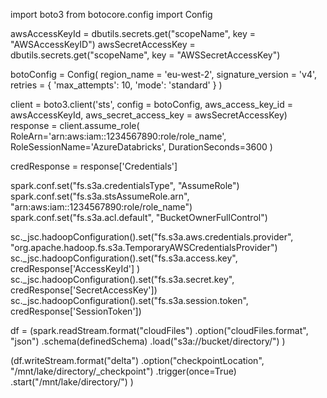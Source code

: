 import boto3
from botocore.config import Config

awsAccessKeyId = dbutils.secrets.get("scopeName", key = "AWSAccessKeyID")
awsSecretAccessKey = dbutils.secrets.get("scopeName", key = "AWSSecretAccessKey")

botoConfig = Config(
        region_name = 'eu-west-2',
        signature_version = 'v4',
        retries = {
            'max_attempts': 10,
            'mode': 'standard'
        }
    )


client = boto3.client('sts', config = botoConfig, aws_access_key_id = awsAccessKeyId, aws_secret_access_key = awsSecretAccessKey)
response = client.assume_role(
        RoleArn='arn:aws:iam::1234567890:role/role_name',
        RoleSessionName='AzureDatabricks',
        DurationSeconds=3600
    )

credResponse = response['Credentials']



spark.conf.set("fs.s3a.credentialsType", "AssumeRole")
spark.conf.set("fs.s3a.stsAssumeRole.arn", "arn:aws:iam::1234567890:role/role_name")
spark.conf.set("fs.s3a.acl.default", "BucketOwnerFullControl")

sc._jsc.hadoopConfiguration().set("fs.s3a.aws.credentials.provider", "org.apache.hadoop.fs.s3a.TemporaryAWSCredentialsProvider")
sc._jsc.hadoopConfiguration().set("fs.s3a.access.key", credResponse['AccessKeyId'] )
sc._jsc.hadoopConfiguration().set("fs.s3a.secret.key", credResponse['SecretAccessKey'])
sc._jsc.hadoopConfiguration().set("fs.s3a.session.token", credResponse['SessionToken'])



df = (spark.readStream.format("cloudFiles")
      .option("cloudFiles.format", "json")
      .schema(definedSchema)
      .load("s3a://bucket/directory/")
     )



(df.writeStream.format("delta") 
  .option("checkpointLocation", "/mnt/lake/directory/_checkpoint") 
  .trigger(once=True)
  .start("/mnt/lake/directory/")
)

